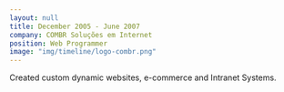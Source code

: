 ```yaml
---
layout: null
title: December 2005 - June 2007
company: COMBR Soluções em Internet
position: Web Programmer
image: "img/timeline/logo-combr.png"
---
```

Created custom dynamic websites, e-commerce and Intranet Systems.


